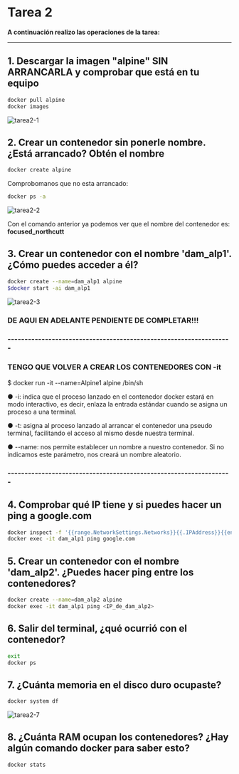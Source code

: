 # Tarea 2

**A continuación realizo las operaciones de la tarea:**

---

## 1. Descargar la imagen "alpine" SIN ARRANCARLA y comprobar que está en tu equipo
```bash
docker pull alpine
docker images
```
![tarea2-1](https://github.com/user-attachments/assets/5d8b86f9-bca5-4b96-9be7-39ed3ff6c308)

## 2. Crear un contenedor sin ponerle nombre. ¿Está arrancado? Obtén el nombre
```bash
docker create alpine
```
Comprobomanos que no esta arrancado:
```bash
docker ps -a
```
![tarea2-2](https://github.com/user-attachments/assets/bf508601-c0ce-4bbe-ad57-864f78debb3a)

Con el comando anterior ya podemos ver que el nombre del contenedor es: **focused_northcutt**

## 3. Crear un contenedor con el nombre 'dam_alp1'. ¿Cómo puedes acceder a él?
```bash
docker create --name=dam_alp1 alpine
$docker start -ai dam_alp1
```
![tarea2-3](https://github.com/user-attachments/assets/6db0f593-1ba2-4e8b-a1ff-f2cacd2527d3)


### DE AQUI EN ADELANTE PENDIENTE DE COMPLETAR!!!
### ------------------------------------------------------------------
### TENGO QUE VOLVER A CREAR LOS CONTENEDORES CON -it

$ docker run -it --name=Alpine1 alpine /bin/sh

● -i: indica que el proceso lanzado en el contenedor docker estará en modo
interactivo, es decir, enlaza la entrada estándar cuando se asigna un proceso
a una terminal.

● -t: asigna al proceso lanzado al arrancar el contenedor una pseudo terminal,
facilitando el acceso al mismo desde nuestra terminal.

● --name: nos permite establecer un nombre a nuestro contenedor. Si no
indicamos este parámetro, nos creará un nombre aleatorio.

### ------------------------------------------------------------------


## 4. Comprobar qué IP tiene y si puedes hacer un ping a google.com
```bash
docker inspect -f '{{range.NetworkSettings.Networks}}{{.IPAddress}}{{end}}' dam_alp1
docker exec -it dam_alp1 ping google.com
```
## 5. Crear un contenedor con el nombre 'dam_alp2'. ¿Puedes hacer ping entre los contenedores?
```bash
docker create --name=dam_alp2 alpine
docker exec -it dam_alp1 ping <IP_de_dam_alp2>
```
## 6. Salir del terminal, ¿qué ocurrió con el contenedor?
```bash
exit
docker ps
```
## 7. ¿Cuánta memoria en el disco duro ocupaste?
```bash
docker system df
```
![tarea2-7](https://github.com/user-attachments/assets/fd0bd1a1-1209-4abe-8e1b-57108ba396e4)


## 8. ¿Cuánta RAM ocupan los contenedores? ¿Hay algún comando docker para saber esto?
```bash
docker stats
```
